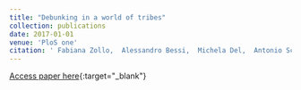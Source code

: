 ```yaml
---
title: "Debunking in a world of tribes"
collection: publications
date: 2017-01-01
venue: 'PloS one'
citation: ' Fabiana Zollo,  Alessandro Bessi,  Michela Del,  Antonio Scala,  Guido Caldarelli,  Louis Shekhtman,  Shlomo Havlin,  Walter Quattrociocchi, &quot;Debunking in a world of tribes.&quot; PloS one, 2017.'
---
```

[Access paper here](https://journals.plos.org/plosone/article?id=10.1371/journal.pone.0181821){:target="_blank"}

